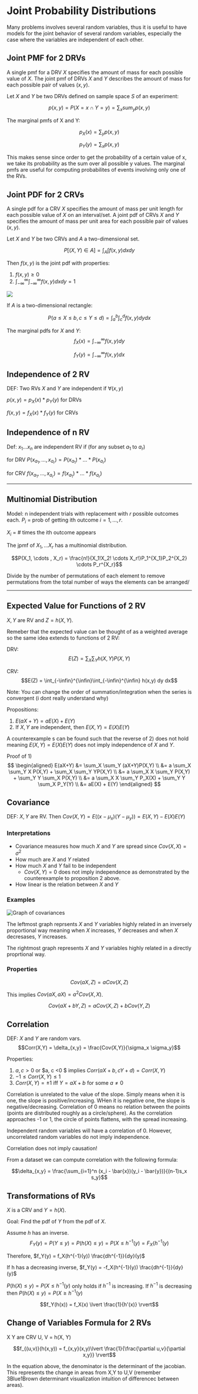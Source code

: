 # Joint Probability Distributions
Many problems involves several random variables, thus it is useful to have models for the joint behavior of several random variables, especially the case where the variables are independent of each other.

## Joint PMF for 2 DRVs
A single pmf for a DRV $X$ specifies the amount of mass for each possible value of $X$. The joint pmf of DRVs $X$ and $Y$ describes the amount of mass for each possible pair of values $(x,y)$. 

Let $X$ and $Y$ be two DRVs defined on sample space $S$ of an experiment:

$$p(x,y) = P(X = x \cap Y = y) = \sum_x sum_y p(x,y)$$

The marginal pmfs of X and Y:

$$p_X(x) = \sum_y p(x,y)$$

$$p_Y(y) = \sum_x p(x,y)$$

This makes sense since order to get the probability of a certain value of x, we take its probability as the sum over all possible y values. The marginal pmfs are useful for computing probabilites of events involving only one of the RVs.

## Joint PDF for 2 CRVs
A single pdf for a CRV $X$ specifies the amount of mass per unit length for each possible value of $X$ on an interval/set. A joint pdf of CRVs $X$ and $Y$ specifies the amount of mass per unit area for each possible pair of values $(x,y)$. 

Let $X$ and $Y$ be two CRVs and $A$ a two-dimensional set.

$$P[(X,Y) \in A] = \int_A \int f(x,y)dx dy$$

Then $f(x,y)$ is the joint pdf with properties:
1) $f(x,y) \geq 0$
2) $\int_{-\infty}^\infty \int_{-\infty}^\infty f(x,y) dx dy = 1$

![](../static/crv2-pdf.png)

If $A$ is a two-dimensional rectangle:

$$P(a \leq X \leq b, c \leq Y \leq d) = \int_a^b \int_c^d f(x,y)dy dx$$
 
The marginal pdfs for $X$ and $Y$:
$$f_X(x) = \int_{-\infty}^{\infty} f(x,y) dy $$

$$f_Y(y) = \int_{-\infty}^{\infty} f(x,y) dx $$

## Independence of 2 RV

DEF: Two RVs $X$ and $Y$ are independent if $\forall (x,y)$ 

$p(x,y) = p_X(x)*p_Y(y)$ for DRVs

$f(x,y) = f_X(x)*f_Y(y)$ for CRVs

## Independence of n RV
Def: $x_1 ... x_n$ are independent RV if (for any subset $a_1$ to $a_r$) 

for DRV $P(x_{a_1}, ..., x_{a_r}) = P(x_{a_1}) * ... *P(x_{a_r})$

for CRV $f(x_{a_1}, ..., x_{a_r}) = f(x_{a_1}) * ... *f(x_{a_r})$

---
## Multinomial Distribution
Model: n independent trials with replacement with $r$ possible outcomes each. $P_i$ = prob of getting ith outcome $i = 1, ..., r$.

$X_i$ = # times the ith outcome appears

The jpmf of $X_1 ,... X_r$ has a multinomial distribution. 

$$P(X_1, \cdots , X_r) = \frac{n!}{X_1!X_2! \cdots X_r!}P_1^{X_1}P_2^{X_2} \cdots P_r^{X_r}$$ 

Divide by the number of permutations of each element to remove permutations from the total number of ways the elements can be arranged/

---
## Expected Value for Functions of 2 RV
$X, Y$ are RV and $Z = h(X,Y)$.

Remeber that the expected value can be thought of as a weighted average so the same idea extends to functions of 2 RV:

DRV: 
$$E(Z) = \sum_X \sum_Y h(X,Y)P(X,Y)$$

CRV: 
$$E(Z) = \int_{-\infin}^{\infin}\int_{-\infin}^{\infin} h(x,y) dy dx$$

Note: You can change the order of summation/integration when the series is convergent (i dont really understand why)

Propositions:
1) $E(aX + Y) = aE(X) + E(Y)$
2) If $X,Y$ are independent, then $E(X,Y) = E(X)E(Y)$

A counterexample s can be found such that the reverse of 2) does not hold meaning $E(X,Y) = E(X)E(Y)$ does not imply independence of $X$ and $Y$. 


Proof of 1)
$$
\begin{aligned}
 E(aX+Y) &= \sum_X \sum_Y (aX+Y)P(X,Y) \\
    &= a \sum_X \sum_Y X P(X,Y) + \sum_X \sum_Y YP(X,Y) \\
    &= a \sum_X  X \sum_Y P(X,Y) + \sum_Y Y \sum_X P(X,Y) \\
    &= a \sum_X  X \sum_Y P_X(X) + \sum_Y Y \sum_X P_Y(Y) \\
    &= aE(X) + E(Y)
\end{aligned}
$$


 ## Covariance
 DEF: $X,Y$ are RV. Then $Cov(X,Y) = E((x- \mu_x)(Y-\mu_y)) = E(X,Y) - E(X)E(Y)$

### Interpretations
- Covariance measures how much $X$ and $Y$ are spread since $Cov(X,X) = \sigma^2$
- How much are $X$ and $Y$ related
- How much $X$ and $Y$ fail to be independent 
    - $Cov(X,Y) = 0$ does not imply independence as demonstrated by the counterexample to proposition 2 above.
- How linear is the relation between $X$ and $Y$

### Examples
![Graph of covariances](../static/covariance.jpg)

The leftmost graph reprsents $X$ and $Y$ variables highly related in an inversely proportional way meaning when $X$ increases, $Y$ decreases and when $X$ decresases, $Y$ increases.

The rightmost graph represents $X$ and $Y$ variables highly related in a directly proprtional way.

### Properties
$$Cov(aX,Z) = aCov(X,Z)$$

This implies $Cov(aX,aX) = a^2Cov(X,X)$.

$$Cov(aX + bY, Z) =  aCov(X,Z) + bCov(Y,Z)$$

## Correlation
DEF: $X$ and $Y$ are random vars.  
$$Corr(X,Y) = \delta_{x,y} = \frac{Cov(X,Y)}{\sigma_x \sigma_y}$$

Properties:
1) $a,c > 0$ or $a, c <0 $ implies $Corr(aX+b, cY+d) = Corr(X,Y)$
2) $-1 \leq Corr(X,Y) \leq 1$
3) $Corr(X,Y) = \pm 1$ iff $Y = aX +b$ for some $a \neq 0$

Correlation is unrelated to the value of the slope.
Simply means when it is one, the slope is positive/increasing. WHen it is negative one, the slope is negative/decreasing. Correlation of 0 means no relation between the points (points are distributed roughly as a circle/sphere). As the correlation approaches -1 or 1, the circle of points flattens, with the spread increasing.

Independent random variables will have a correlation of 0.
However, uncorrelated random variables do not imply independence.

Correlation does not imply causation!

From a dataset we can compute correlation with the following formula:

$$\delta_{x,y}  = \frac{\sum_{i=1}^n (x_i - \bar{x})(y_i - \bar{y})}{(n-1)s_x s_y}$$


## Transformations of RVs
$X$ is a CRV and $Y = h(X)$.

Goal: Find the pdf of $Y$ from the pdf of $X$.

Assume $h$ has an inverse.
$$F_Y(y) = P(Y \leq y) = P(h(X) \leq y) = P(X \leq h^{-1}(y) = F_X(h^{-1}(y)$$ 

Therefore, $f_Y(y) = f_X(h^{-1}(y)) \frac{dh^{-1}}{dy}(y)$

If h has a decreasing inverse, $f_Y(y) = -f_X(h^{-1}(y)) \frac{dh^{-1}}{dy}(y)$

$P(h(X) \leq y) = P(X \leq h^{-1}(y)$ only holds if $h^{-1}$ is increasing. If $h^{-1}$ is decreasing then $P(h(X) \leq y) = P(X \geq h^{-1}(y)$

$$f_Y(h(x)) = f_X(x) \lvert \frac{1}{h'(x)} \rvert$$

## Change of Variables Formula for 2 RVs
X Y are CRV
U, V = h(X, Y)

$$f_{(u,v)}(h(x,y)) = f_{x,y}(x,y)\lvert \frac{1}{\frac{\partial u,v}{\partial x,y}} \rvert$$

In the equation above, the denominator is the determinant of the jacobian. This represents the change in areas from X,Y to U,V (remember 3Blue1Brown determinant visualization intuition of differencec between areas).